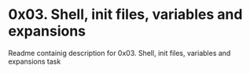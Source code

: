# 0x03. Shell, init files, variables and expansions
  Readme containig description for 0x03. Shell, init files, variables and expansions task
